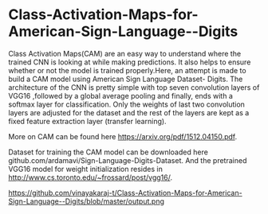# Class-Activation-Maps-for-American-Sign-Language--Digits

Class Activation Maps(CAM) are an easy way to understand where the trained CNN is looking at while making predictions. It also helps to ensure whether or not the model is trained properly.Here, an attempt is made to build a CAM model using American Sign Language Dataset- Digits. The architecture of the CNN is  pretty simple with top seven convolution layers of VGG16 ,followed by a global average pooling and finally, ends with a softmax layer for classification. Only the weights of last two convolution layers are adjusted for the dataset and  the rest of the layers are kept as a fixed feature extraction layer (transfer learning). 

More on CAM can be found here https://arxiv.org/pdf/1512.04150.pdf.

Dataset for training the CAM model can be downloaded here  github.com/ardamavi/Sign-Language-Digits-Dataset. And the pretrained VGG16 model for weight initialization resides in http://www.cs.toronto.edu/~frossard/post/vgg16/.

https://github.com/vinayakaraj-t/Class-Activation-Maps-for-American-Sign-Language--Digits/blob/master/output.png
